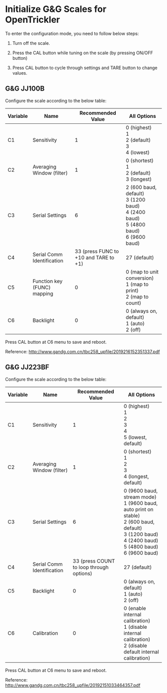 # Initialize G&G Scales for OpenTrickler

To enter the configuration mode, you need to follow below steps:

1. Turn off the scale.

2. Press the CAL button while tuning on the scale (by pressing ON/OFF button)

3. Press CAL button to cycle through settings and TARE button to change values. 

## G&G JJ100B

Configure the scale according to the below table: 

| Variable | Name                        | Recommended Value                     | All Options                                                                               |
| -------- | --------------------------- | ------------------------------------- | ----------------------------------------------------------------------------------------- |
| C1       | Sensitivity                 | 1                                     | 0 (highest)<br>1<br>2 (default)<br>3<br>4 (lowest)                                        |
| C2       | Averaging Window (filter)   | 1                                     | 0 (shortest)<br>1<br>2 (default)<br>3 (longest)                                           |
| C3       | Serial Settings             | 6                                     | 2 (600 baud, default)<br>3 (1200 baud)<br>4 (2400 baud)<br>5 (4800 baud)<br>6 (9600 baud) |
| C4       | Serial Comm Identification  | 33 (press FUNC to +10 and TARE to +1) | 27 (default)                                                                              |
| C5       | Function key (FUNC) mapping | 0                                     | 0 (map to unit conversion)<br>1 (map to print)<br>2 (map to count)                        |
| C6       | Backlight                   | 0                                     | 0 (always on, default)<br>1 (auto)<br>2 (off)                                             |

Press CAL button at C6 menu to save and reboot. 

Reference: http://www.gandg.com.cn/tbc258_upfile/2019216152351337.pdf

## G&G JJ223BF

Configure the scale according to the below table:

| Variable | Name                       | Recommended Value                        | All Options                                                                                                                                                    |
| -------- | -------------------------- | ---------------------------------------- | -------------------------------------------------------------------------------------------------------------------------------------------------------------- |
| C1       | Sensitivity                | 1                                        | 0 (highest)<br>1<br>2<br>3<br>4<br>5 (lowest, default)                                                                                                         |
| C2       | Averaging Window (filter)  | 1                                        | 0 (shortest)<br>1<br>2<br>3<br>4 (longest, default)                                                                                                            |
| C3       | Serial Settings            | 6                                        | 0 (9600 baud, stream mode)<br>1 (9600 baud, auto print on stable)<br>2 (600 baud, default)<br>3 (1200 baud)<br>4 (2400 baud)<br>5 (4800 baud)<br>6 (9600 baud) |
| C4       | Serial Comm Identification | 33 (press COUNT to loop through options) | 27 (default)                                                                                                                                                   |
| C5       | Backlight                  | 0                                        | 0 (always on, default)<br>1 (auto)<br>2 (off)                                                                                                                  |
| C6       | Calibration                | 0                                        | 0 (enable internal calibration)<br>1 (disable internal calibration)<br>2 (disable default internal calibration)                                                |

Press CAL button at C6 menu to save and reboot.

Reference: http://www.gandg.com.cn/tbc258_upfile/20192151033464357.pdf


